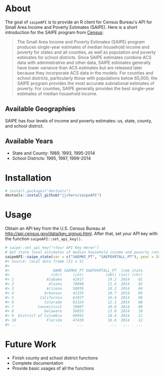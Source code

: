 
<!-- README.md is generated from README.Rmd. Please edit that file -->
About
=====

The goal of `saipeAPI` is to provide an R client for Census Bureau's API for Small Area Income and Poverty Estimates (SAIPE). Here is a short introduction for the SAIPE program from [Census](http://www.census.gov/data/developers/data-sets/Poverty-Statistics.html):

> The Small Area Income and Poverty Estimates (SAIPE) program produces single-year estimates of median household income and poverty for states and all counties, as well as population and poverty estimates for school districts. Since SAIPE estimates combine ACS data with administrative and other data, SAIPE estimates generally have lower variance than ACS estimates but are released later because they incorporate ACS data in the models. For counties and school districts, particularly those with populations below 65,000, the SAIPE program provides the most accurate subnational estimates of poverty. For counties, SAIPE generally provides the best single-year estimates of median household income.

Available Geographies
---------------------

SAIPE has four levels of income and poverty estimates: us, state, county, and school district.

Available Years
---------------

-   State and County: 1989, 1993, 1995-2014
-   School Districts: 1995, 1997, 1999-2014

Installation
============

``` r
# install.packages("devtools")
devtools::install_github("jjchern/saipeAPI")
```

Usage
=====

Obtain an API key from the U.S. Census Bureau at <http://api.census.gov/data/key_signup.html>. After that, set your API key with the function `saipeAPI::set_api_key()`.

``` r
# saipe::set_api_key("<Your API Key Here>")
# Get state level estimates of median household income and poverty rate in 2014
saipeAPI::saipe_state(var = c("SAEMHI_PT", "SAEPOVRTALL_PT"), year = 2014)
#> Source: local data frame [51 x 5]
#> 
#>                    NAME SAEMHI_PT SAEPOVRTALL_PT  time state
#>                   (chr)     (int)          (dbl) (int) (chr)
#> 1               Alabama     42917           19.2  2014    01
#> 2                Alaska     70898           11.4  2014    02
#> 3               Arizona     50036           18.2  2014    04
#> 4              Arkansas     41335           18.7  2014    05
#> 5            California     61927           16.4  2014    06
#> 6              Colorado     61324           12.1  2014    08
#> 7           Connecticut     70007           10.8  2014    09
#> 8              Delaware     59853           13.0  2014    10
#> 9  District of Columbia     69992           18.4  2014    11
#> 10              Florida     47439           16.6  2014    12
#> ..                  ...       ...            ...   ...   ...
```

Future Work
===========

-   Finish county and school district functions
-   Complete documentation
-   Provide basic usages of all the functions
